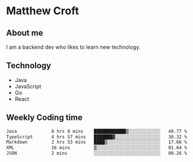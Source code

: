 # Matthew Croft

## About me
I am a backend dev who likes to learn new technology. 

## Technology
- Java
- JavaScript
- Go
- React

## Weekly Coding time
<!--START_SECTION:waka-->

```txt
Java             8 hrs 8 mins    ████████████▒░░░░░░░░░░░░   49.77 %
TypeScript       4 hrs 57 mins   ███████▓░░░░░░░░░░░░░░░░░   30.32 %
Markdown         2 hrs 53 mins   ████▒░░░░░░░░░░░░░░░░░░░░   17.66 %
XML              16 mins         ▒░░░░░░░░░░░░░░░░░░░░░░░░   01.64 %
JSON             2 mins          ░░░░░░░░░░░░░░░░░░░░░░░░░   00.26 %
```

<!--END_SECTION:waka-->
